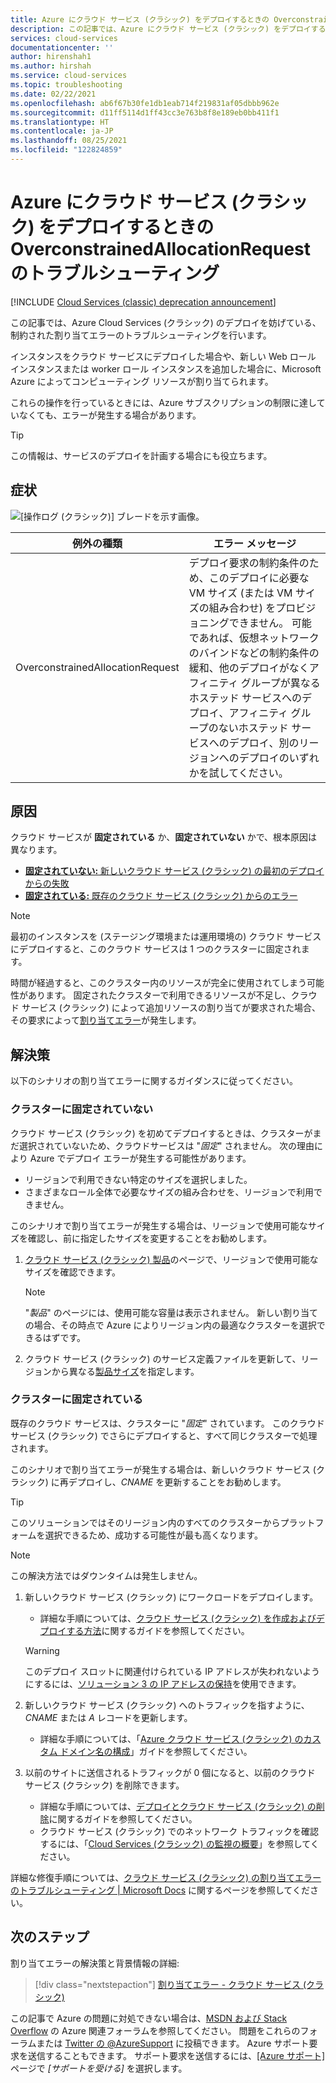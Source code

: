```yaml
---
title: Azure にクラウド サービス (クラシック) をデプロイするときの OverconstrainedAllocationRequest のトラブルシューティング | Microsoft Docs
description: この記事では、Azure にクラウド サービス (クラシック) をデプロイするときの OverconstrainedAllocationRequest 例外を解決する方法について説明します。
services: cloud-services
documentationcenter: ''
author: hirenshah1
ms.author: hirshah
ms.service: cloud-services
ms.topic: troubleshooting
ms.date: 02/22/2021
ms.openlocfilehash: ab6f67b30fe1db1eab714f219831af05dbbb962e
ms.sourcegitcommit: d11ff5114d1ff43cc3e763b8f8e189eb0bb411f1
ms.translationtype: HT
ms.contentlocale: ja-JP
ms.lasthandoff: 08/25/2021
ms.locfileid: "122824859"
---
```

# <a name="troubleshoot-overconstrainedallocationrequest-when-deploying-cloud-services-classic-to-azure"></a>Azure にクラウド サービス (クラシック) をデプロイするときの OverconstrainedAllocationRequest のトラブルシューティング

[!INCLUDE [Cloud Services (classic) deprecation announcement](includes/deprecation-announcement.md)]

この記事では、Azure Cloud Services (クラシック) のデプロイを妨げている、制約された割り当てエラーのトラブルシューティングを行います。

インスタンスをクラウド サービスにデプロイした場合や、新しい Web ロール インスタンスまたは worker ロール インスタンスを追加した場合に、Microsoft Azure によってコンピューティング リソースが割り当てられます。

これらの操作を行っているときには、Azure サブスクリプションの制限に達していなくても、エラーが発生する場合があります。

> [!TIP]
> この情報は、サービスのデプロイを計画する場合にも役立ちます。

## <a name="symptom"></a>症状

![[操作ログ (クラシック)] ブレードを示す画像。](./media/cloud-services-troubleshoot-overconstrained-allocation-failed/cloud-services-troubleshoot-allocation-logs.png)

|例外の種類  |エラー メッセージ  |
|---------|---------|
|OverconstrainedAllocationRequest |デプロイ要求の制約条件のため、このデプロイに必要な VM サイズ (または VM サイズの組み合わせ) をプロビジョニングできません。 可能であれば、仮想ネットワークのバインドなどの制約条件の緩和、他のデプロイがなくアフィニティ グループが異なるホステッド サービスへのデプロイ、アフィニティ グループのないホステッド サービスへのデプロイ、別のリージョンへのデプロイのいずれかを試してください。|

## <a name="cause"></a>原因

クラウド サービスが **固定されている** か、**固定されていない** かで、根本原因は異なります。

- [**固定されていない:** 新しいクラウド サービス (クラシック) の最初のデプロイからの失敗](#not-pinned-to-a-cluster)
- [**固定されている:** 既存のクラウド サービス (クラシック) からのエラー](#pinned-to-a-cluster)

> [!NOTE]
> 最初のインスタンスを (ステージング環境または運用環境の) クラウド サービスにデプロイすると、このクラウド サービスは 1 つのクラスターに固定されます。
>
> 時間が経過すると、このクラスター内のリソースが完全に使用されてしまう可能性があります。 固定されたクラスターで利用できるリソースが不足し、クラウド サービス (クラシック) によって追加リソースの割り当てが要求された場合、その要求によって[割り当てエラー](cloud-services-allocation-failures.md)が発生します。

## <a name="solution"></a>解決策

以下のシナリオの割り当てエラーに関するガイダンスに従ってください。

### <a name="not-pinned-to-a-cluster"></a>クラスターに固定されていない

クラウド サービス (クラシック) を初めてデプロイするときは、クラスターがまだ選択されていないため、クラウドサービスは "*固定*" されません。 次の理由により Azure でデプロイ エラーが発生する可能性があります。

- リージョンで利用できない特定のサイズを選択しました。
- さまざまなロール全体で必要なサイズの組み合わせを、リージョンで利用できません。

このシナリオで割り当てエラーが発生する場合は、リージョンで使用可能なサイズを確認し、前に指定したサイズを変更することをお勧めします。

1. [クラウド サービス (クラシック) 製品](https://azure.microsoft.com/global-infrastructure/services/?products=cloud-services)のページで、リージョンで使用可能なサイズを確認できます。

    > [!NOTE]
    > "*製品*" のページには、使用可能な容量は表示されません。 新しい割り当ての場合、その時点で Azure によりリージョン内の最適なクラスターを選択できるはずです。

1. クラウド サービス (クラシック) のサービス定義ファイルを更新して、リージョンから異なる[製品サイズ](cloud-services-sizes-specs.md#configure-sizes-for-cloud-services)を指定します。

### <a name="pinned-to-a-cluster"></a>クラスターに固定されている

既存のクラウド サービスは、クラスターに "*固定*" されています。 このクラウド サービス (クラシック) でさらにデプロイすると、すべて同じクラスターで処理されます。

このシナリオで割り当てエラーが発生する場合は、新しいクラウド サービス (クラシック) に再デプロイし、*CNAME* を更新することをお勧めします。

> [!TIP]
> このソリューションではそのリージョン内のすべてのクラスターからプラットフォームを選択できるため、成功する可能性が最も高くなります。

> [!NOTE]
> この解決方法ではダウンタイムは発生しません。

1. 新しいクラウド サービス (クラシック) にワークロードをデプロイします。
    - 詳細な手順については、[クラウド サービス (クラシック) を作成およびデプロイする方法](cloud-services-how-to-create-deploy-portal.md)に関するガイドを参照してください。

    > [!WARNING]
    > このデプロイ スロットに関連付けられている IP アドレスが失われないようにするには、[ソリューション 3 の IP アドレスの保持](cloud-services-allocation-failures.md#solutions)を使用できます。

1. 新しいクラウド サービス (クラシック) へのトラフィックを指すように、*CNAME* または *A* レコードを更新します。
    - 詳細な手順については、「[Azure クラウド サービス (クラシック) のカスタム ドメイン名の構成](cloud-services-custom-domain-name-portal.md#understand-cname-and-a-records)」ガイドを参照してください。

1. 以前のサイトに送信されるトラフィックが 0 個になると、以前のクラウド サービス (クラシック) を削除できます。
    - 詳細な手順については、[デプロイとクラウド サービス (クラシック) の削除](cloud-services-how-to-manage-portal.md#delete-deployments-and-a-cloud-service)に関するガイドを参照してください。
    - クラウド サービス (クラシック) でのネットワーク トラフィックを確認するには、「[Cloud Services (クラシック) の監視の概要](cloud-services-how-to-monitor.md)」を参照してください。

詳細な修復手順については、[クラウド サービス (クラシック) の割り当てエラーのトラブルシューティング | Microsoft Docs](cloud-services-allocation-failures.md#common-issues) に関するページを参照してください。

## <a name="next-steps"></a>次のステップ

割り当てエラーの解決策と背景情報の詳細:

> [!div class="nextstepaction"]
> [割り当てエラー - クラウド サービス (クラシック)](cloud-services-allocation-failures.md)

この記事で Azure の問題に対処できない場合は、[MSDN および Stack Overflow](https://azure.microsoft.com/support/forums/) の Azure 関連フォーラムを参照してください。 問題をこれらのフォーラムまたは [Twitter の @AzureSupport](https://twitter.com/AzureSupport) に投稿できます。 Azure サポート要求を送信することもできます。 サポート要求を送信するには、[[Azure サポート]](https://azure.microsoft.com/support/options/) ページで *[サポートを受ける]* を選択します。
